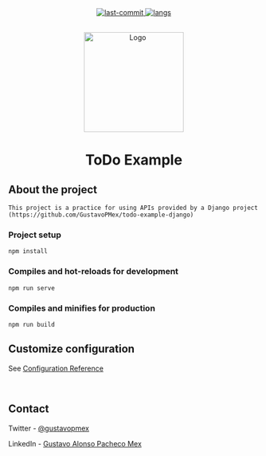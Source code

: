 
<div align="center">
	<a href="#changelog">
		<img src="https://img.shields.io/github/last-commit/gustavopmex/todo-example-vuejs?style=for-the-badge" alt="last-commit">
	</a>
	<a href="#changelog">
		<img src="https://img.shields.io/github/languages/count/gustavopmex/todo-example-vuejs?style=for-the-badge" alt="langs">
	</a>
</div>


<!-- PROJECT LOGO -->
<br />
<p align="center">
  <a href="https://github.com/GustavoPMex/social_network.git">
    <img src="https://i.imgur.com/b67v87R.png" alt="Logo" width="200" height="200">
  </a>

  <h1 align="center">ToDo Example</h1>

</p>


## About the project
```
This project is a practice for using APIs provided by a Django project (https://github.com/GustavoPMex/todo-example-django)
```

### Project setup
```
npm install
```

### Compiles and hot-reloads for development
```
npm run serve
```

### Compiles and minifies for production
```
npm run build
```

## Customize configuration
See [Configuration Reference](https://cli.vuejs.org/config/)

<br>

## Contact
Twitter - [@gustavopmex](https://twitter.com/gustavopmex)

LinkedIn - [Gustavo Alonso Pacheco Mex](https://www.linkedin.com/in/gustavopmex/)
